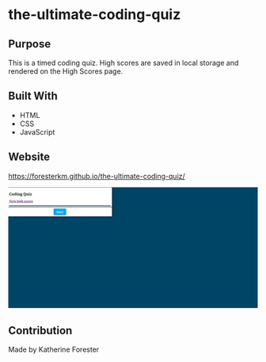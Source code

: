 # the-ultimate-coding-quiz
## Purpose
This is a timed coding quiz. High scores are saved in local storage and rendered on the High Scores page.

## Built With
* HTML
* CSS
* JavaScript

## Website
https://foresterkm.github.io/the-ultimate-coding-quiz/

![homepage](https://github.com/foresterkm/the-ultimate-coding-quiz/blob/d1be4b6e5aa42357d07936e5469926480e1dab72/assets/images/quiz.jpg)

## Contribution
Made by Katherine Forester

